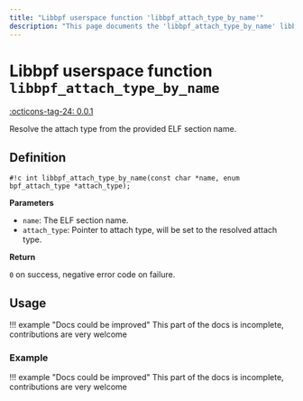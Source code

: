 ```yaml
---
title: "Libbpf userspace function 'libbpf_attach_type_by_name'"
description: "This page documents the 'libbpf_attach_type_by_name' libbpf userspace function, including its definition, usage, and examples."
---
```

# Libbpf userspace function `libbpf_attach_type_by_name`

<!-- [LIBBPF_TAG] -->
[:octicons-tag-24: 0.0.1](https://github.com/libbpf/libbpf/releases/tag/v0.0.1)
<!-- [/LIBBPF_TAG] -->

Resolve the attach type from the provided ELF section name.

## Definition

`#!c int libbpf_attach_type_by_name(const char *name, enum bpf_attach_type *attach_type);`

**Parameters**

- `name`: The ELF section name.
- `attach_type`: Pointer to attach type, will be set to the resolved attach type.

**Return**

`0` on success, negative error code on failure.

## Usage

!!! example "Docs could be improved"
    This part of the docs is incomplete, contributions are very welcome

### Example

!!! example "Docs could be improved"
    This part of the docs is incomplete, contributions are very welcome
